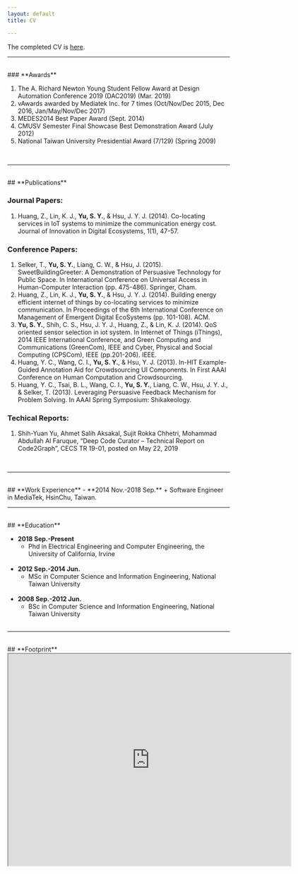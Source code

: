 ```yaml
---
layout: default
title: CV

---
```


The completed CV is <a href="{{ site.url }}/assets/pdf/Shih-Yuan-Resume-School.pdf" class="download" title="Download CV as PDF">here</a>.
<br>

----
<br>
### **Awards**

1. The A. Richard Newton Young Student Fellow Award at Design Automation Conference 2019 (DAC2019) (Mar. 2019)
2. vAwards awarded by Mediatek Inc. for 7 times (Oct/Nov/Dec 2015, Dec 2016, Jan/May/Nov/Dec 2017)
3. MEDES2014 Best Paper Award (Sept. 2014)
4. CMUSV Semester Final Showcase Best Demonstration Award (July 2012)
5. National Taiwan University Presidential Award (7/129) (Spring 2009)
<br>

----
<br>
## **Publications**

### **Journal Papers:**
1. Huang, Z., Lin, K. J., **Yu, S. Y.**, & Hsu, J. Y. J. (2014). Co-locating services in IoT systems to
minimize the communication energy cost. Journal of Innovation in Digital Ecosystems, 1(1),
47-57.

### **Conference Papers:**

1. Selker, T., **Yu, S. Y.**, Liang, C. W., & Hsu, J. (2015). SweetBuildingGreeter: A Demonstration of Persuasive Technology for Public Space. In International Conference on Universal Access in
Human-Computer Interaction (pp. 475-486). Springer, Cham.
2. Huang, Z., Lin, K. J., **Yu, S. Y.**, & Hsu, J. Y. J. (2014). Building energy efficient internet of things by co-locating services to minimize communication. In Proceedings of the 6th International Conference on Management of Emergent Digital EcoSystems (pp. 101-108). ACM.
3. **Yu, S. Y.**, Shih, C. S., Hsu, J. Y. J., Huang, Z., & Lin, K. J. (2014). QoS oriented sensor selection in iot system. In Internet of Things (iThings), 2014 IEEE International Conference, and Green Computing and Communications (GreenCom), IEEE and Cyber, Physical and Social Computing (CPSCom), IEEE (pp.201-206). IEEE.
4. Huang, Y. C., Wang, C. I., **Yu, S. Y.**, & Hsu, Y. J. (2013). In-HIT Example-Guided Annotation Aid for Crowdsourcing UI Components. In First AAAI Conference on Human Computation and Crowdsourcing.
5. Huang, Y. C., Tsai, B. L., Wang, C. I., **Yu, S. Y.**, Liang, C. W., Hsu, J. Y. J., & Selker, T. (2013). Leveraging Persuasive Feedback Mechanism for Problem Solving. In AAAI Spring Symposium: Shikakeology.

### **Techical Reports:**
1. Shih-Yuan Yu, Ahmet Salih Aksakal, Sujit Rokka Chhetri, Mohammad Abdullah Al Faruque, “Deep Code Curator – Technical Report on Code2Graph”, CECS TR 19-01, posted on May 22, 2019

<br>

----
<br>
## **Work Experience**
- **2014 Nov.-2018 Sep.**
	+ Software Engineer in MediaTek, HsinChu, Taiwan.
<br>

----
<br>
## **Education**

- **2018 Sep.-Present**
	+ Phd in Electrical Engineering and Computer Engineering, the University of California, Irvine
	<br>
- **2012 Sep.-2014 Jun.**
	+ MSc in Computer Science and Information Engineering, National Taiwan University
	<br>
- **2008 Sep.-2012 Jun.**
	+ BSc in Computer Science and Information Engineering, National Taiwan University
	<br>


----
<br>
## **Footprint**
<iframe src="https://www.google.com/maps/d/embed?mid=138UKJBzFlU-MIrZIST4goHqqP6I" width="640" height="480"></iframe>
<br>
